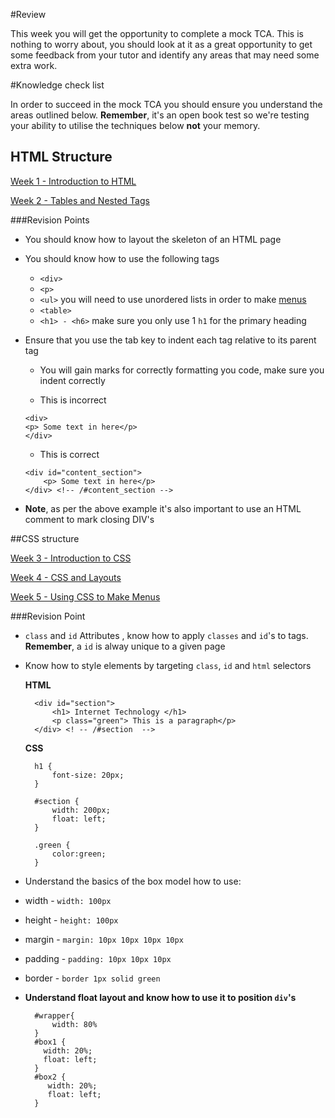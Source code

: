 #Review 

This week you will get the opportunity to complete a mock TCA. This is nothing to worry about, you should look at it as a great opportunity to get some feedback from your tutor and identify any areas that may need some extra work. 

#Knowledge check list 

In order to succeed in the mock TCA you should ensure you understand the areas outlined below. **Remember**, it's an open book test so we're testing your ability to utilise the techniques below **not** your memory. 


## HTML Structure 

[Week 1 - Introduction to HTML](https://sirus21.gitbooks.io/cda400/content/sessions/week1/notes.html)

[Week 2 - Tables and Nested Tags](https://sirus21.gitbooks.io/cda400/content/sessions/week2/notes.html)

###Revision Points

- You should know how to layout the skeleton of an HTML page 
- You should know how to use the following tags 
	- `<div>`
	- `<p>`
	- `<ul>` you will need to use unordered lists in order to make [menus](https://sirus21.gitbooks.io/cda400/content/sessions/week5/notes.html#css3_gradient_and_radius) 
	- `<table>`
	- `<h1> - <h6>` make sure you only use 1 `h1` for the primary heading
	
	
- Ensure that you use the tab key to indent each tag relative to its parent tag

	- You will gain marks for correctly formatting you code, make sure you indent correctly 
    
    - This is incorrect 
     
    ```
    <div>
    <p> Some text in here</p>
    </div>
    ```
    
     - This is correct     
    
    ```
    <div id="content_section">
    	<p> Some text in here</p>   
    </div> <!-- /#content_section -->
    ```
	
- **Note**, as per the above example it's also important to use an HTML comment to mark closing DIV's

	
	
##CSS structure 

[Week 3 - Introduction to CSS](https://sirus21.gitbooks.io/cda400/content/sessions/week3/notes.html)

[Week 4 - CSS and Layouts](https://sirus21.gitbooks.io/cda400/content/sessions/week4/notes.html)

[Week 5 - Using CSS to Make Menus](https://sirus21.gitbooks.io/cda400/content/sessions/week5/notes.html)


###Revision Point

- `class` and `id` Attributes , know how to apply `classes` and `id`'s to tags. **Remember**, a `id` is alway unique to a given page
		
- Know how to style elements by targeting `class`, `id` and `html` selectors

	**HTML**
		
		<div id="section">    
			<h1> Internet Technology </h1> 
			<p class="green"> This is a paragraph</p>	
		</div> <! -- /#section  -->
		
		
   **CSS**
   
   		h1 {  
   			font-size: 20px;
   		}
   		
   		#section {
   			width: 200px; 
   			float: left; 
   		}
   		
   		.green {
   			color:green; 
   		}


- Understand the basics of the box model how to use:

 - width  -   `width: 100px`
 - height -  `height: 100px`
 - margin -  `margin: 10px 10px 10px 10px`
- padding -  `padding: 10px 10px 10px`
- border  -  `border 1px solid green`

	
- **Understand float layout and know how to use it to position `div`'s**

		#wrapper{
			width: 80%
		}
		#box1 {
		  width: 20%;
		  float: left;
		}
		#box2 {   
		   width: 20%; 
		   float: left;   
		}	

	
	